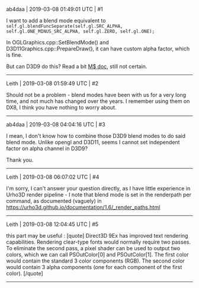 ab4daa | 2019-03-08 01:49:01 UTC | #1

I want to add a blend mode equivalent to `self.gl.blendFuncSeparate(self.gl.SRC_ALPHA, self.gl.ONE_MINUS_SRC_ALPHA, self.gl.ZERO, self.gl.ONE);`

In OGLGraphics.cpp::SetBlendMode() and D3D11Graphics.cpp::PrepareDraw(), it can have custom alpha factor, which is fine.

But can D3D9 do this?
Read a bit [M$ doc](https://docs.microsoft.com/en-us/windows/desktop/direct3d9/d3dblend), still not certain.

-------------------------

Leith | 2019-03-08 01:59:49 UTC | #2

Should not be a problem - blend modes have been with us for a very long time, and not much has changed over the years. I remember using them on DX8, I think you have nothing to worry about.

-------------------------

ab4daa | 2019-03-08 04:04:16 UTC | #3

I mean, I don't know how to combine those D3D9 blend modes to do said blend mode.
Unlike opengl and D3D11, seems I cannot set independent factor on alpha channel in D3D9?

Thank you.

-------------------------

Leith | 2019-03-08 06:07:02 UTC | #4

I'm sorry, I can't answer your question directly, as I have little experience in Urho3D render pipeline - I note that blend mode is set in the renderpath per command, as documented (vaguely) in https://urho3d.github.io/documentation/1.6/_render_paths.html

-------------------------

Leith | 2019-03-08 12:04:45 UTC | #5

this part may be useful : 
[quote]
Direct3D 9Ex has improved text rendering capabilities. Rendering clear-type fonts would normally require two passes. To eliminate the second pass, a pixel shader can be used to output two colors, which we can call PSOutColor[0] and PSOutColor[1]. The first color would contain the standard 3 color components (RGB). The second color would contain 3 alpha components (one for each component of the first color).
[/quote]

-------------------------

